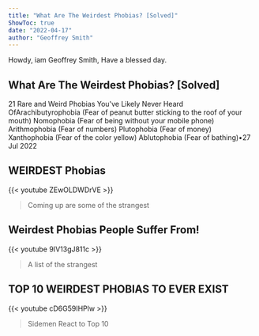 ```yaml
---
title: "What Are The Weirdest Phobias? [Solved]"
ShowToc: true 
date: "2022-04-17"
author: "Geoffrey Smith" 
---
```


Howdy, iam Geoffrey Smith, Have a blessed day.
## What Are The Weirdest Phobias? [Solved]
21 Rare and Weird Phobias You've Likely Never Heard OfArachibutyrophobia (Fear of peanut butter sticking to the roof of your mouth) 
 Nomophobia (Fear of being without your mobile phone) 
 Arithmophobia (Fear of numbers) 
 Plutophobia (Fear of money) 
 Xanthophobia (Fear of the color yellow) 
 Ablutophobia (Fear of bathing)•27 Jul 2022

## WEIRDEST Phobias
{{< youtube ZEwOLDWDrVE >}}
>Coming up are some of the strangest 

## Weirdest Phobias People Suffer From!
{{< youtube 9IV13gJ811c >}}
>A list of the strangest 

## TOP 10 WEIRDEST PHOBIAS TO EVER EXIST
{{< youtube cD6G59IHPlw >}}
>Sidemen React to Top 10 

